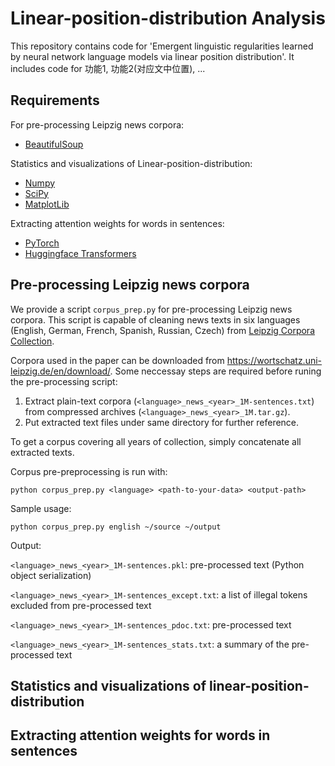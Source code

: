 # Linear-position-distribution Analysis
This repository contains code for 'Emergent linguistic regularities learned by neural network language models via linear position distribution'.
It includes code for 功能1, 功能2(对应文中位置), ...

## Requirements
For pre-processing Leipzig news corpora:
* [BeautifulSoup](https://www.crummy.com/software/BeautifulSoup/)

Statistics and visualizations of Linear-position-distribution:
* [Numpy](http://www.numpy.org/)
* [SciPy](https://scipy.org/)
* [MatplotLib](https://matplotlib.org/)

Extracting attention weights for words in sentences:
* [PyTorch](https://pytorch.org/)
* [Huggingface Transformers](https://huggingface.co/)



## Pre-processing Leipzig news corpora
We provide a script `corpus_prep.py` for pre-processing Leipzig news corpora. This script is capable of cleaning news texts in six languages (English, German, French, Spanish, Russian, Czech) from [Leipzig Corpora Collection](https://corpora.uni-leipzig.de/).

Corpora used in the paper can be downloaded from <https://wortschatz.uni-leipzig.de/en/download/>. Some neccessay steps are required before runing the pre-processing script: 

1. Extract plain-text corpora (`<language>_news_<year>_1M-sentences.txt`) from compressed archives (`<language>_news_<year>_1M.tar.gz`). 
2. Put extracted text files under same directory for further reference. 

To get a corpus covering all years of collection, simply concatenate all extracted texts.

Corpus pre-preprocessing is run with:

`python corpus_prep.py <language> <path-to-your-data> <output-path>`

Sample usage:

`python corpus_prep.py english ~/source ~/output`

Output:

`<language>_news_<year>_1M-sentences.pkl`: pre-processed text (Python object serialization)

`<language>_news_<year>_1M-sentences_except.txt`: a list of illegal tokens excluded from pre-processed text

`<language>_news_<year>_1M-sentences_pdoc.txt`: pre-processed text

`<language>_news_<year>_1M-sentences_stats.txt`: a summary of the pre-processed text



## Statistics and visualizations of linear-position-distribution

## Extracting attention weights for words in sentences

